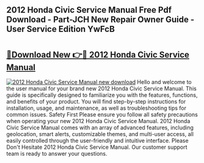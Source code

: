 ## 2012 Honda Civic Service Manual Free Pdf Download - Part-JCH New Repair Owner Guide - User Service Edition YwFcB

# <h2><a href="http://bc26799.oget.top/?id=2012+Honda+Civic+Service+Manual">🔗Download New 👉🔴 2012 Honda Civic Service Manual</a></h2>

[![2012 Honda Civic Service Manual new download](https://i.imgur.com/5g1atiW.png)](http://bc26799.oget.top/?id=2012+Honda+Civic+Service+Manual)
Hello and welcome to the user manual for your brand new 2012 Honda Civic Service Manual. This guide is specifically designed to familiarize you with the features, functions, and benefits of your product. You will find step-by-step instructions for installation, usage, and maintenance, as well as troubleshooting tips for common issues. Safety First Please ensure you follow all safety precautions when operating your new 2012 Honda Civic Service Manual. 2012 Honda Civic Service Manual comes with an array of advanced features, including geolocation, smart alerts, customizable themes, and multi-user access, all easily controlled through the user-friendly and intuitive interface. Please Don't Hesitate 2012 Honda Civic Service Manual. Our customer support team is ready to answer your questions.
